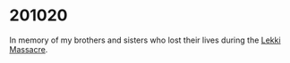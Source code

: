 # 201020

In memory of my brothers and sisters who lost their lives during the [Lekki Massacre](https://en.wikipedia.org/wiki/Lekki_massacre).


